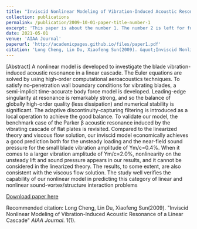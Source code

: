 ```yaml
---
title: "Inviscid Nonlinear Modeling of Vibration-Induced Acoustic Resonance of a Linear Cascade"
collection: publications
permalink: /publication/2009-10-01-paper-title-number-1
excerpt: 'This paper is about the number 1. The number 2 is left for future work.'
date: 2021-05-01
venue: 'AIAA Journal'
paperurl: 'http://academicpages.github.io/files/paper1.pdf'
citation: 'Long Cheng, Lin Du, Xiaofeng Sun(2009). &quot;Inviscid Nonlinear Modeling of Vibration-Induced Acoustic Resonance of a Linear Cascade.&quot; <i>Journal 1</i>. 1(1).'
---
```

[Abstract] A nonlinear model is developed to investigate the blade vibration-induced acoustic resonance in a linear cascade. The Euler equations are solved by using high-order computational aeroacoustics techniques. To satisfy no-penetration wall boundary conditions for vibrating blades, a semi-implicit time-accurate body force model is developed. Leading-edge singularity at resonance is remarkably strong, and so the balance of globally high-order quality (less dissipation) and numerical stability is significant. The adaptive discontinuity-capturing filtering is introduced as a local operation to achieve the good balance. To validate our model, the benchmark case of the Parker β acoustic resonance induced by the vibrating cascade of flat plates is revisited. Compared to the linearized theory and viscous flow solution, our inviscid model economically achieves a good prediction both for the unsteady loading and the near-field sound pressure for the small blade vibration amplitude of Ym/c=0.4%. When it comes to a larger vibration amplitude of Ym/c=2.0%, nonlinearity on the unsteady lift and sound pressure appears in our results, and it cannot be considered in the linearized theory. The results, to some extent, are also consistent with the viscous flow solution. The study well verifies the capability of our nonlinear model in predicting this category of linear and nonlinear sound-vortex/structure interaction problems

[Download paper here](https://arc.aiaa.org/doi/abs/10.2514/1.J059501)

Recommended citation: Long Cheng, Lin Du, Xiaofeng Sun(2009). "Inviscid Nonlinear Modeling of Vibration-Induced Acoustic Resonance of a Linear Cascade" <i>AIAA Journal</i>. 1(1).
